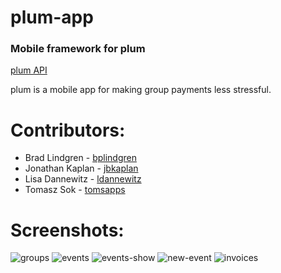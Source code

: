 # plum-app
### Mobile framework for plum

[plum API](https://github.com/ldannewitz/plum.)

plum is a mobile app for making group payments less stressful.

# Contributors:

* Brad Lindgren - [bplindgren](https://github.com/bplindgren)
* Jonathan Kaplan - [jbkaplan](https://github.com/jbkaplan)
* Lisa Dannewitz - [ldannewitz](https://github.com/ldannewitz)
* Tomasz Sok - [tomsapps](https://github.com/tomsapps)

# Screenshots:

![groups](/screenshots/groups.png "Groups Page")
![events](/screenshots/events.png "Events Page")
![events-show](/screenshots/event_show.png "Event Show Page")
![new-event](/screenshots/new_event.png "New Event")
![invoices](/screenshots/invoice_owe.png "Invoice")